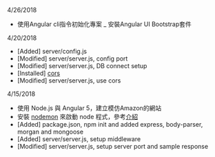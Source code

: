 4/26/2018
- 使用Angular cli指令初始化專案
_ 安裝Angular UI Bootstrap套件

4/20/2018
- [Added] server/config.js
- [Modified] server/server.js, config port
- [Modified] server/server.js, DB connect setup
- [Installed] [cors](https://github.com/expressjs/cors)
- [Modified] server/server.js, use cors

4/15/2018
- 使用 Node.js 與 Angular 5，建立模仿Amazon的網站
- 安裝 [nodemon](https://github.com/remy/nodemon/) 來啟動 node 程式，參考[介紹](https://oranwind.org/node-nodemon/)
- [Added] package.json, npm init and added express, body-parser, morgan and mongoose
- [Added] server/server.js, setup middleware
- [Modified] server/server.js, setup server port and sample response
